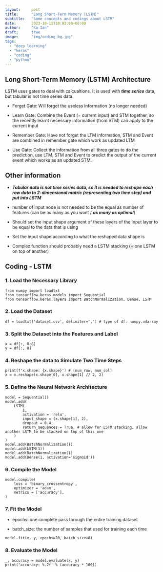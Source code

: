 ```yaml
---
layout:     post 
title:      "Long Short-Term Memory (LSTM)"
subtitle:   "Some concepts and codings about LSTM"
date:       2023-10-11T10:03:00+08:00
author:     "Ka Ian"
draft:      true
image:      "img/coding_bg.jpg"
tags:
  - "deep learning"
  - "keras"
  - "coding"
  - "python"
---
```


## Long Short-Term Memory (LSTM) Architecture

LSTM uses gates to deal with calcualtions. It is used with **_time series_** data, but tabular is not time series data.

* Forget Gate: Will forget the useless information (no longer needed)

* Learn Gate: Combine the Event (= current input) and STM together, so the recently learnt necessary information (from STM) can apply to the current input

* Remember Gate: Have not forget the LTM information, STM and Event are combined in remember gate which work as updated LTM

* Use Gate: Collect the information from all three gates to do the prediction, use LTM, STM and Event to predict the output of the current event which works as an updated STM.

## Other information

* **_Tabular data is not time series data, so it is needed to reshape each row data to 2-dimensional matric (representing two time step) and put into LSTM_**

* number of input node is not needed to be the equal as number of features (can be as many as you want / **_as many as optimal_**)

* Should set the input shape argument of these layers of the input layer to be equal to the data that is using

* Set the input shape according to what the reshaped data shape is

* Complex function should probably need a LSTM stacking (= one LSTM on top of another)

## Coding - LSTM

### 1. Load the Necessary Library
```
from numpy import loadtxt
from tensorflow.keras.models import Sequential
from tensorflow.keras.layers import BatchNormalization, Dense, LSTM
```

### 2. Load the Dataset
```
df = loadtxt('dataset.csv', delimiter=',') # type of df: numpy.ndarray
```

### 3. Split the Dataset into the Features and Label
```
x = df[:, 0:8]
y = df[:, 8]
```

### 4. Reshape the data to Simulate Two Time Steps
```
print(f'x.shape: {x.shape}') # (num_row, num_col)
x = x.reshape(x.shape[0], x.shape[1] // 2, 2)
```

### 5. Define the Neural Network Architecture
```
model = Sequential()
model.add(
    LSTM(
        1,
        activation = 'relu',
        input_shape = (x.shape[1], 2),
        dropout = 0.4,
        return_sequences = True, # allow for LSTM stacking, allow another LSTM to be stacked on top of this one
    )
)
model.add(BatchNormalization())
model.add(LSTM(1))
model.add(BatchNormalization())
model.add(Dense(1, activation='sigmoid'))
```

### 6. Compile the Model
```
model.compile(
    loss = 'binary_crossentropy',
    optimizer = 'adam',
    metrics = ['accuracy'],
)
```

### 7. Fit the Model

* epochs: one complete pass through the entire training dataset

* batch_size: the number of samples that used for training each time
```
model.fit(x, y, epochs=20, batch_size=8)
```

### 8. Evaluate the Model
```
_, accuracy = model.evaluate(x, y)
print('accuracy: %.2f' % (accuracy * 100))
```